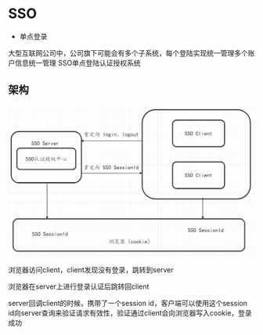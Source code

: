 # SSO

- 单点登录

大型互联网公司中，公司旗下可能会有多个子系统，每个登陆实现统一管理多个账户信息统一管理 SSO单点登陆认证授权系统

## 架构

![202033184733](/assets/202033184733.png)

浏览器访问client，client发现没有登录，跳转到server

浏览器在server上进行登录认证后跳转回client

server回调client的时候，携带了一个session id，客户端可以使用这个session id向server查询来验证请求有效性，验证通过client会向浏览器写入cookie，登录成功